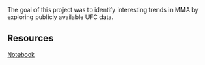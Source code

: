 The goal of this project was to identify interesting trends in MMA by exploring publicly available UFC data.

## Resources
[Notebook](https://github.com/ekoly/DS-Unit-1-Build/blob/master/ipynb/explore_data.ipynb)

